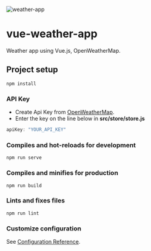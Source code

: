 ![weather-app](https://user-images.githubusercontent.com/10329339/81182168-23765980-8fb6-11ea-8be9-464567cb0aa5.gif)


# vue-weather-app
Weather app using Vue.js, OpenWeatherMap.

## Project setup
```
npm install
```
### API Key
- Create Api Key from [OpenWeatherMap](https://openweathermap.org). 
- Enter the key on the line below in **src/store/store.js**
```javascript
apiKey: "YOUR_API_KEY"
```

### Compiles and hot-reloads for development
```
npm run serve
```

### Compiles and minifies for production
```
npm run build
```

### Lints and fixes files
```
npm run lint
```

### Customize configuration
See [Configuration Reference](https://cli.vuejs.org/config/).
